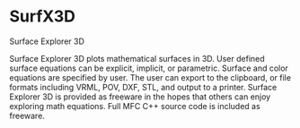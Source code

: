 # SurfX3D
 Surface Explorer 3D

Surface Explorer 3D plots mathematical surfaces in 3D. 
User defined surface equations can be explicit, implicit, or parametric. 
Surface and color equations are specified by user. 
The user can export to the clipboard, or file formats
including VRML, POV, DXF, STL, and output to a printer.
Surface Explorer 3D is provided as freeware in the hopes
that others can enjoy exploring math equations.
Full MFC C++ source code is included as freeware.

